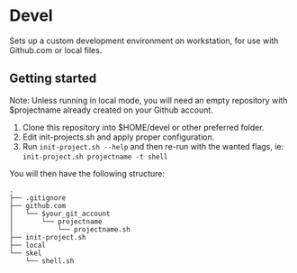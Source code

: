# Devel

Sets up a custom development environment on workstation, for use with Github.com or local files.

## Getting started

Note: Unless running in local mode, you will need an empty repository with $projectname already created on your Github account.

1. Clone this repository into $HOME/devel or other preferred folder.
2. Edit init-projects.sh and apply proper configuration.
3. Run `init-project.sh --help` and then re-run with the wanted flags, ie: `init-project.sh projectname -t shell`

You will then have the following structure:

```
.
├── .gitignore
├── github.com
│   └── $your_git_account
│       └── projectname
│           └── projectname.sh
├── init-project.sh
├── local
└── skel
    └── shell.sh
```
